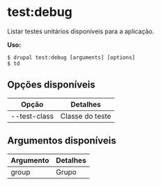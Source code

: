 # test:debug
Listar testes unitários disponíveis para a aplicação.

**Uso:**
```
$ drupal test:debug [arguments] [options]
$ td  
```

## Opções disponíveis
Opção | Detalhes
-------|-------------
--test-class | Classe do teste

## Argumentos disponíveis
Argumento | Detalhes
---------|-------------
group | Grupo
